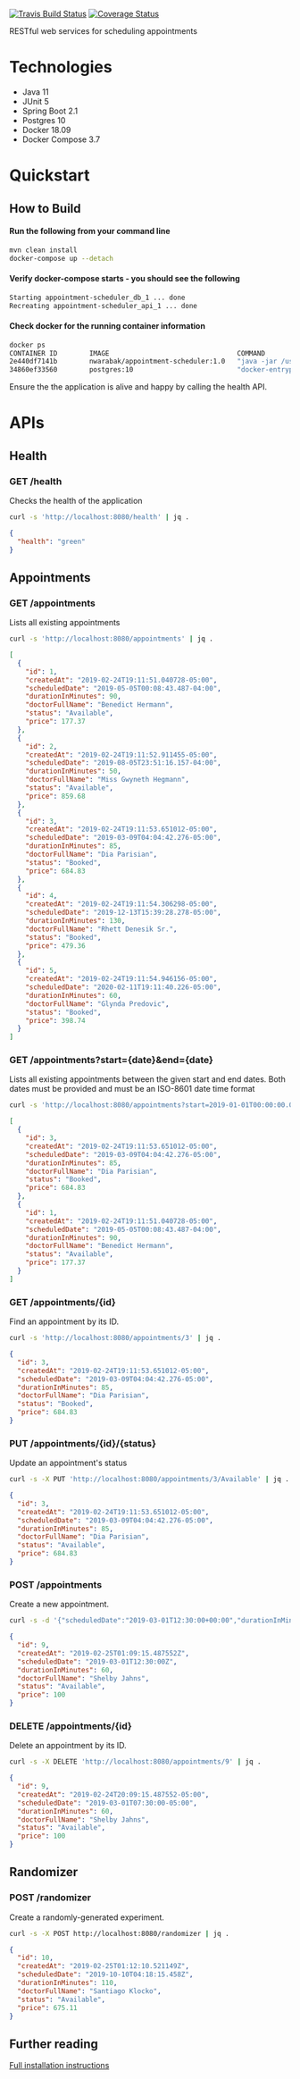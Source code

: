 [![Travis Build Status](https://travis-ci.com/warabak/appointment-scheduler.svg?branch=master)](https://travis-ci.com/warabak/appointment-scheduler)
[![Coverage Status](https://coveralls.io/repos/github/warabak/appointment-scheduler/badge.svg)](https://coveralls.io/github/warabak/appointment-scheduler)

RESTful web services for scheduling appointments

# Technologies
- Java 11
- JUnit 5
- Spring Boot 2.1
- Postgres 10
- Docker 18.09
- Docker Compose 3.7

# Quickstart
## How to Build

#### Run the following from your command line
```bash
mvn clean install
docker-compose up --detach
```

#### Verify docker-compose starts - you should see the following
```bash
Starting appointment-scheduler_db_1 ... done
Recreating appointment-scheduler_api_1 ... done
```

#### Check docker for the running container information
```bash
docker ps
CONTAINER ID        IMAGE                                COMMAND                  CREATED             STATUS                    PORTS                    NAMES
2e440df7141b        nwarabak/appointment-scheduler:1.0   "java -jar /usr/shar…"   15 seconds ago      Up 13 seconds             0.0.0.0:8080->8080/tcp   appointment-scheduler_api_1
34860ef33560        postgres:10                          "docker-entrypoint.s…"   6 minutes ago       Up 14 seconds (healthy)   0.0.0.0:5432->5432/tcp   appointment-scheduler_db_1
```

Ensure the the application is alive and happy by calling the health API.

# APIs

## Health
### GET /health
Checks the health of the application

```bash
curl -s 'http://localhost:8080/health' | jq .
```

```json
{
  "health": "green"
}
```

## Appointments
### GET /appointments
Lists all existing appointments

```bash
curl -s 'http://localhost:8080/appointments' | jq .
```

```json
[
  {
    "id": 1,
    "createdAt": "2019-02-24T19:11:51.040728-05:00",
    "scheduledDate": "2019-05-05T00:08:43.487-04:00",
    "durationInMinutes": 90,
    "doctorFullName": "Benedict Hermann",
    "status": "Available",
    "price": 177.37
  },
  {
    "id": 2,
    "createdAt": "2019-02-24T19:11:52.911455-05:00",
    "scheduledDate": "2019-08-05T23:51:16.157-04:00",
    "durationInMinutes": 50,
    "doctorFullName": "Miss Gwyneth Hegmann",
    "status": "Available",
    "price": 859.68
  },
  {
    "id": 3,
    "createdAt": "2019-02-24T19:11:53.651012-05:00",
    "scheduledDate": "2019-03-09T04:04:42.276-05:00",
    "durationInMinutes": 85,
    "doctorFullName": "Dia Parisian",
    "status": "Booked",
    "price": 684.83
  },
  {
    "id": 4,
    "createdAt": "2019-02-24T19:11:54.306298-05:00",
    "scheduledDate": "2019-12-13T15:39:28.278-05:00",
    "durationInMinutes": 130,
    "doctorFullName": "Rhett Denesik Sr.",
    "status": "Booked",
    "price": 479.36
  },
  {
    "id": 5,
    "createdAt": "2019-02-24T19:11:54.946156-05:00",
    "scheduledDate": "2020-02-11T19:11:40.226-05:00",
    "durationInMinutes": 60,
    "doctorFullName": "Glynda Predovic",
    "status": "Booked",
    "price": 398.74
  }
]
```

### GET /appointments?start={date}&end={date}
Lists all existing appointments between the given start and end dates.
Both dates must be provided and must be an ISO-8601 date time format

```bash
curl -s 'http://localhost:8080/appointments?start=2019-01-01T00:00:00.000-00:00&end=2019-06-01T00:00:00.000-00:00' | jq .
```

```json
[
  {
    "id": 3,
    "createdAt": "2019-02-24T19:11:53.651012-05:00",
    "scheduledDate": "2019-03-09T04:04:42.276-05:00",
    "durationInMinutes": 85,
    "doctorFullName": "Dia Parisian",
    "status": "Booked",
    "price": 684.83
  },
  {
    "id": 1,
    "createdAt": "2019-02-24T19:11:51.040728-05:00",
    "scheduledDate": "2019-05-05T00:08:43.487-04:00",
    "durationInMinutes": 90,
    "doctorFullName": "Benedict Hermann",
    "status": "Available",
    "price": 177.37
  }
]
```

### GET /appointments/{id}
Find an appointment by its ID.

```bash
curl -s 'http://localhost:8080/appointments/3' | jq .
```

```json
{
  "id": 3,
  "createdAt": "2019-02-24T19:11:53.651012-05:00",
  "scheduledDate": "2019-03-09T04:04:42.276-05:00",
  "durationInMinutes": 85,
  "doctorFullName": "Dia Parisian",
  "status": "Booked",
  "price": 684.83
}
```

### PUT /appointments/{id}/{status}
Update an appointment's status

```bash
curl -s -X PUT 'http://localhost:8080/appointments/3/Available' | jq .
```

```json
{
  "id": 3,
  "createdAt": "2019-02-24T19:11:53.651012-05:00",
  "scheduledDate": "2019-03-09T04:04:42.276-05:00",
  "durationInMinutes": 85,
  "doctorFullName": "Dia Parisian",
  "status": "Available",
  "price": 684.83
}
```

### POST /appointments
Create a new appointment.

```bash
curl -s -d '{"scheduledDate":"2019-03-01T12:30:00+00:00","durationInMinutes":"60","doctorFullName":"Shelby Jahns","status":"Available","price":100}' -H 'Content-Type:application/json' 'http://localhost:8080/appointments' | jq .
```

```json
{
  "id": 9,
  "createdAt": "2019-02-25T01:09:15.487552Z",
  "scheduledDate": "2019-03-01T12:30:00Z",
  "durationInMinutes": 60,
  "doctorFullName": "Shelby Jahns",
  "status": "Available",
  "price": 100
}
```

### DELETE /appointments/{id}
Delete an appointment by its ID.

```bash
curl -s -X DELETE 'http://localhost:8080/appointments/9' | jq .
```

```json
{
  "id": 9,
  "createdAt": "2019-02-24T20:09:15.487552-05:00",
  "scheduledDate": "2019-03-01T07:30:00-05:00",
  "durationInMinutes": 60,
  "doctorFullName": "Shelby Jahns",
  "status": "Available",
  "price": 100
}
```

## Randomizer
### POST /randomizer
Create a randomly-generated experiment.

```bash
curl -s -X POST http://localhost:8080/randomizer | jq .
```

```json
{
  "id": 10,
  "createdAt": "2019-02-25T01:12:10.521149Z",
  "scheduledDate": "2019-10-10T04:18:15.458Z",
  "durationInMinutes": 110,
  "doctorFullName": "Santiago Klocko",
  "status": "Available",
  "price": 675.11
}
```

## Further reading
[Full installation instructions](docs/installation.md)